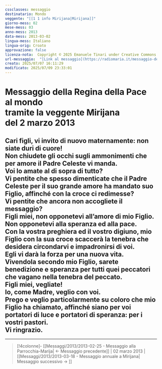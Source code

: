 ```yaml
---
cssclasses: messaggio
destinatario: Mondo
veggente: "[[1 1 info Mirijana|Mirijana]]"
giorno-mess: 02
mese-mess: 03
anno-mess: 2013
data-mess: 2013-03-02
lingua-mess: Italiano
lingua-orig: Croato
approvazione: false
licenza-nota:  Copyright © 2025 Emanuele Tinari under Creative Commons BY-NC-SA 4.0 https://creativecommons.org/licenses/by-nc-sa/4.0/
url-messaggio:  "[Link al messaggio](https://radiomaria.it/messaggio-del-2-marzo-2013/)"
creato: 2025/07/07 16:11:29
modificato: 2025/07/09 23:33:01
---
```


# Messaggio della Regina della Pace<br>al mondo<br>tramite la veggente Mirijana<br>del 2 marzo 2013

## Cari figli, vi invito di nuovo maternamente: non siate duri di cuore!<br>Non chiudete gli occhi sugli ammonimenti che per amore il Padre Celeste vi manda.<br>Voi lo amate al di sopra di tutto?<br>Vi pentite che spesso dimenticate che il Padre Celeste per il suo grande amore ha mandato suo Figlio, affinché con la croce ci redimesse?<br>Vi pentite che ancora non accogliete il messaggio?<br>Figli miei, non opponetevi all’amore di mio Figlio.<br>Non opponetevi alla speranza ed alla pace.<br>Con la vostra preghiera ed il vostro digiuno, mio Figlio con la sua croce scaccerà la tenebra che desidera circondarvi e impadronirsi di voi.<br>Egli vi darà la forza per una nuova vita.<br>Vivendola secondo mio Figlio, sarete benedizione e speranza per tutti quei peccatori che vagano nella tenebra del peccato.<br>Figli miei, vegliate!<br>Io, come Madre, veglio con voi.<br>Prego e veglio particolarmente su coloro che mio Figlio ha chiamato, affinché siano per voi portatori di luce e portatori di speranza: per i vostri pastori.<br>Vi ringrazio.

***

> [!4colonne]- [[Messaggi/2013/2013-02-25 - Messaggio alla Parrocchia-Marija| ← Messaggio precedente]] | 02 marzo 2013 | [[Messaggi/2013/2013-03-18 - Messaggio annuale a Mirijana| Messaggio successivo → ]]